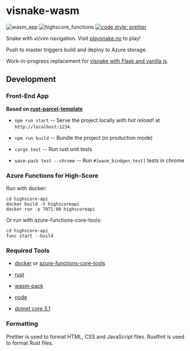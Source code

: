 # visnake-wasm

![wasm_app](https://github.com/christianfosli/visnake-wasm/workflows/wasm_app/badge.svg)
![highscore_functions](https://github.com/christianfosli/visnake-wasm/workflows/highscore_functions/badge.svg)
[![code style: prettier](https://img.shields.io/badge/code_style-prettier-ff69b4.svg?style=flat-square)](https://github.com/prettier/prettier)

Snake with vi/vim navigation.
Visit [playsnake.no](https://www.playsnake.no) to play!

Push to master triggers build and deploy to Azure storage.

Work-in-progress replacement for [visnake with Flask and vanilla js](
https://github.com/christianfosli/visnake).

## Development

### Front-End App

**Based on [rust-parcel-template](https://github.com/rustwasm/rust-parcel-template)**

* `npm run start` -- Serve the project locally _with hot reload!_ at `http://localhost:1234`.

* `npm run build` -- Bundle the project (in production mode)

* `cargo test` -- Run rust unit tests

* `wasm-pack test --chrome` -- Run `#[wasm_bindgen_test]` tests in chrome

### Azure Functions for High-Score

Run with docker:

```console
cd highscore-api
docker build -t highscoreapi
docker run -p 7071:80 highscoreapi
```
Or run with azure-functions-core-tools:

```console
cd highscore-api
func start --build
```

### Required Tools

* [docker](https://www.docker.com/) or
  [azure-functions-core-tools](https://github.com/Azure/azure-functions-core-tools)

* [rust](http://rustlang.org/)

* [wasm-pack](https://github.com/rustwasm/wasm-pack)

* [node](https://nodejs.org/en/)

* [dotnet core 3.1](https://github.com/dotnet/core)

### Formatting

Prettier is used to format HTML, CSS and JavaScript files.
Rustfmt is used to format Rust files.

